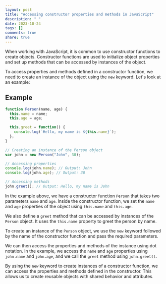 ```yaml
---
layout: post
title: "Accessing constructor properties and methods in JavaScript"
description: " "
date: 2023-10-24
tags: []
comments: true
share: true
---
```


When working with JavaScript, it is common to use constructor functions to create objects. Constructor functions are used to initialize object properties and set up methods that can be accessed by instances of the object.

To access properties and methods defined in a constructor function, we need to create an instance of the object using the `new` keyword. Let's look at an example:

## Example

```javascript
function Person(name, age) {
  this.name = name;
  this.age = age;

  this.greet = function() {
    console.log(`Hello, my name is ${this.name}`);
  };
}

// Creating an instance of the Person object
var john = new Person("John", 30);

// Accessing properties
console.log(john.name); // Output: John
console.log(john.age); // Output: 30

// Accessing methods
john.greet(); // Output: Hello, my name is John
```

In the example above, we have a constructor function `Person` that takes two parameters `name` and `age`. Inside the constructor function, we set the `name` and `age` properties of the object using `this.name` and `this.age`.

We also define a `greet` method that can be accessed by instances of the `Person` object. It uses the `this.name` property to greet the person by name.

To create an instance of the `Person` object, we use the `new` keyword followed by the name of the constructor function and pass the required parameters.

We can then access the properties and methods of the instance using dot notation. In the example, we access the `name` and `age` properties using `john.name` and `john.age`, and we call the `greet` method using `john.greet()`.

By using the `new` keyword to create instances of a constructor function, we can access the properties and methods defined in the constructor. This allows us to create reusable objects with shared behavior and attributes.